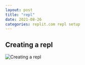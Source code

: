 ```yaml
---
layout: post
title: "repl"
date: 2021-08-26
categories: replit.com repl setup
---
```


## Creating a repl

![Creating a repl](/../assets/images/replify.gif)

